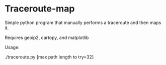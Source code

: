 # Traceroute-map
Simple python program that manually performs a traceroute and then maps it.

Requires geoip2, cartopy, and matplotlib

Usage:

./traceroute.py <destination address or hostname> [max path length to try=32]
